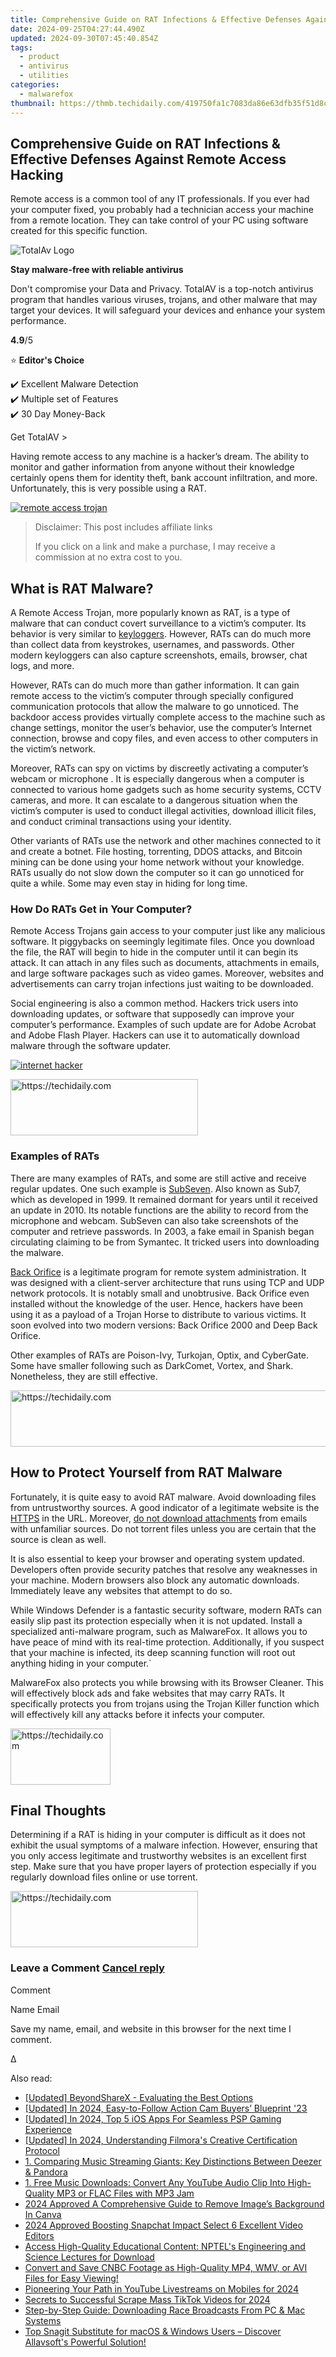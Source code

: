 ```yaml
---
title: Comprehensive Guide on RAT Infections & Effective Defenses Against Remote Access Hacking
date: 2024-09-25T04:27:44.490Z
updated: 2024-09-30T07:45:40.854Z
tags:
  - product
  - antivirus
  - utilities
categories:
  - malwarefox
thumbnail: https://thmb.techidaily.com/419750fa1c7083da86e63dfb35f51d8c92486865748e3041e969fe09697c07c0.jpg
---
```


## Comprehensive Guide on RAT Infections & Effective Defenses Against Remote Access Hacking

Remote access is a common tool of any IT professionals. If you ever had your computer fixed, you probably had a technician access your machine from a remote location. They can take control of your PC using software created for this specific function.

![TotalAv Logo](https://www.malwarefox.com/wp-content/uploads/2024/02/totalav-svg.webp "totalav-svg")

**Stay malware-free with reliable antivirus**

Don't compromise your Data and Privacy. TotalAV is a top-notch antivirus program that handles various viruses, trojans, and other malware that may target your devices. It will safeguard your devices and enhance your system performance.

**4.9**/5

⭐ **Editor's Choice**

✔️ Excellent Malware Detection  
✔️ Multiple set of Features  
✔️ 30 Day Money-Back

[](https://tools.techidaily.com/malwarefox/products/) Get TotalAV > 

Having remote access to any machine is a hacker’s dream. The ability to monitor and gather information from anyone without their knowledge certainly opens them for identity theft, bank account infiltration, and more. Unfortunately, this is very possible using a RAT.

[![remote access trojan](https://www.malwarefox.com/wp-content/uploads/2019/05/remote-access-trojan.jpg)](https://www.malwarefox.com/wp-content/uploads/2019/05/remote-access-trojan.jpg)

>  Disclaimer: This post includes affiliate links
>
>  If you click on a link and make a purchase, I may receive a commission at no extra cost to you.
>

## What is RAT Malware?

A Remote Access Trojan, more popularly known as RAT, is a type of malware that can conduct covert surveillance to a victim’s computer. Its behavior is very similar to [keyloggers](https://tools.techidaily.com/malwarefox/products/). However, RATs can do much more than collect data from keystrokes, usernames, and passwords. Other modern keyloggers can also capture screenshots, emails, browser, chat logs, and more.

However, RATs can do much more than gather information. It can gain remote access to the victim’s computer through specially configured communication protocols that allow the malware to go unnoticed. The backdoor access provides virtually complete access to the machine such as change settings, monitor the user’s behavior, use the computer’s Internet connection, browse and copy files, and even access to other computers in the victim’s network.

Moreover,  RATs can spy on victims by discreetly activating a computer’s webcam or microphone . It is especially dangerous when a computer is connected to various home gadgets such as home security systems, CCTV cameras, and more. It can escalate to a dangerous situation when the victim’s computer is used to conduct illegal activities, download illicit files, and conduct criminal transactions using your identity.

Other variants of RATs use the network and other machines connected to it and create a botnet. File hosting, torrenting, DDOS attacks, and Bitcoin mining can be done using your home network without your knowledge. RATs usually do not slow down the computer so it can go unnoticed for quite a while. Some may even stay in hiding for long time.

### How Do RATs Get in Your Computer?

Remote Access Trojans gain access to your computer just like any malicious software. It piggybacks on seemingly legitimate files. Once you download the file, the RAT will begin to hide in the computer until it can begin its attack. It can attach in any files such as documents, attachments in emails, and large software packages such as video games. Moreover, websites and advertisements can carry trojan infections just waiting to be downloaded.

Social engineering is also a common method. Hackers trick users into downloading updates, or software that supposedly can improve your computer’s performance. Examples of such update are for Adobe Acrobat and Adobe Flash Player. Hackers can use it to automatically download malware through the software updater.

[![internet hacker](https://www.malwarefox.com/wp-content/uploads/2019/05/cyber-hacker.jpg)](https://www.malwarefox.com/wp-content/uploads/2019/05/cyber-hacker.jpg)

<!-- affiliate ads begin -->
<a href="https://aligracehair.sjv.io/c/5597632/1972679/19272" target="_top" id="1972679">
  <img src="//a.impactradius-go.com/display-ad/19272-1972679" border="0" alt="https://techidaily.com" width="300" height="90"/>
</a>
<img height="0" width="0" src="https://aligracehair.sjv.io/i/5597632/1972679/19272" style="position:absolute;visibility:hidden;" border="0" />
<!-- affiliate ads end -->

### Examples of RATs

There are many examples of RATs, and some are still active and receive regular updates. One such example is [SubSeven](https://www.lifewire.com/sub7-trojan-backdoor-2486800). Also known as Sub7, which as developed in 1999\. It remained dormant for years until it received an update in 2010\. Its notable functions are the ability to record from the microphone and webcam. SubSeven can also take screenshots of the computer and retrieve passwords. In 2003, a fake email in Spanish began circulating claiming to be from Symantec. It tricked users into downloading the malware.

[Back Orifice](http://www.symantec.com/avcenter/warn/backorifice.html) is a legitimate program for remote system administration. It was designed with a client-server architecture that runs using TCP and UDP network protocols. It is notably small and unobtrusive. Back Orifice even installed without the knowledge of the user. Hence, hackers have been using it as a payload of a Trojan Horse to distribute to various victims. It soon evolved into two modern versions: Back Orifice 2000 and Deep Back Orifice.

Other examples of RATs are Poison-Ivy, Turkojan, Optix, and CyberGate. Some have smaller following such as DarkComet, Vortex, and Shark. Nonetheless, they are still effective.

<!-- affiliate ads begin -->
<a href="https://laganoo.pxf.io/c/5597632/1657386/16446" target="_top" id="1657386">
  <img src="//a.impactradius-go.com/display-ad/16446-1657386" border="0" alt="https://techidaily.com" width="728" height="90"/>
</a>
<img height="0" width="0" src="https://laganoo.pxf.io/i/5597632/1657386/16446" style="position:absolute;visibility:hidden;" border="0" />
<!-- affiliate ads end -->

## How to Protect Yourself from RAT Malware

Fortunately, it is quite easy to avoid RAT malware. Avoid downloading files from untrustworthy sources. A good indicator of a legitimate website is the [HTTPS](https://tools.techidaily.com/malwarefox/products/) in the URL. Moreover, [do not download attachments](https://tools.techidaily.com/malwarefox/products/) from emails with unfamiliar sources. Do not torrent files unless you are certain that the source is clean as well.

It is also essential to keep your browser and operating system updated. Developers often provide security patches that resolve any weaknesses in your machine. Modern browsers also block any automatic downloads. Immediately leave any websites that attempt to do so.

While Windows Defender is a fantastic security software, modern RATs can easily slip past its protection especially when it is not updated. Install a specialized anti-malware program, such as MalwareFox. It allows you to have peace of mind with its real-time protection. Additionally, if you suspect that your machine is infected, its deep scanning function will root out anything hiding in your computer.\`

MalwareFox also protects you while browsing with its Browser Cleaner. This will effectively block ads and fake websites that may carry RATs. It specifically protects you from trojans using the Trojan Killer function which will effectively kill any attacks before it infects your computer.

<!-- affiliate ads begin -->
<a href="https://aligracehair.sjv.io/c/5597632/2135366/19272" target="_top" id="2135366">
  <img src="//a.impactradius-go.com/display-ad/19272-2135366" border="0" alt="https://techidaily.com" width="160" height="90"/>
</a>
<img height="0" width="0" src="https://aligracehair.sjv.io/i/5597632/2135366/19272" style="position:absolute;visibility:hidden;" border="0" />
<!-- affiliate ads end -->

## Final Thoughts

Determining if a RAT is hiding in your computer is difficult as it does not exhibit the usual symptoms of a malware infection. However, ensuring that you only access legitimate and trustworthy websites is an excellent first step. Make sure that you have proper layers of protection especially if you regularly download files online or use torrent.

<!-- affiliate ads begin -->
<a href="https://aligracehair.sjv.io/c/5597632/2115916/19272" target="_top" id="2115916">
  <img src="//a.impactradius-go.com/display-ad/19272-2115916" border="0" alt="https://techidaily.com" width="300" height="90"/>
</a>
<img height="0" width="0" src="https://aligracehair.sjv.io/i/5597632/2115916/19272" style="position:absolute;visibility:hidden;" border="0" />
<!-- affiliate ads end -->

### Leave a Comment [Cancel reply](https://tools.techidaily.com/malwarefox/products/)

Comment

Name Email 

Save my name, email, and website in this browser for the next time I comment.

Δ

<ins class="adsbygoogle"
     style="display:block"
     data-ad-format="autorelaxed"
     data-ad-client="ca-pub-7571918770474297"
     data-ad-slot="1223367746"></ins>

<ins class="adsbygoogle"
     style="display:block"
     data-ad-client="ca-pub-7571918770474297"
     data-ad-slot="8358498916"
     data-ad-format="auto"
     data-full-width-responsive="true"></ins>

<span class="atpl-alsoreadstyle">Also read:</span>
<div><ul>
<li><a href="https://remote-screen-capture.techidaily.com/updated-beyondsharex-evaluating-the-best-options/"><u>[Updated] BeyondShareX - Evaluating the Best Options</u></a></li>
<li><a href="https://vp-tips.techidaily.com/updated-in-2024-easy-to-follow-action-cam-buyers-blueprint-23/"><u>[Updated] In 2024, Easy-to-Follow Action Cam Buyers’ Blueprint '23</u></a></li>
<li><a href="https://screen-capture.techidaily.com/updated-in-2024-top-5-ios-apps-for-seamless-psp-gaming-experience/"><u>[Updated] In 2024, Top 5 iOS Apps For Seamless PSP Gaming Experience</u></a></li>
<li><a href="https://youtube-tips.techidaily.com/ed-in-2024-understanding-filmoras-creative-certification-protocol/"><u>[Updated] In 2024, Understanding Filmora's Creative Certification Protocol</u></a></li>
<li><a href="https://fox-tips.techidaily.com/1-comparing-music-streaming-giants-key-distinctions-between-deezer-and-pandora/"><u>1. Comparing Music Streaming Giants: Key Distinctions Between Deezer & Pandora</u></a></li>
<li><a href="https://fox-tips.techidaily.com/1-free-music-downloads-convert-any-youtube-audio-clip-into-high-quality-mp3-or-flac-files-with-mp3-jam/"><u>1. Free Music Downloads: Convert Any YouTube Audio Clip Into High-Quality MP3 or FLAC Files with MP3 Jam</u></a></li>
<li><a href="https://extra-tips.techidaily.com/2024-approved-a-comprehensive-guide-to-remove-images-background-in-canva/"><u>2024 Approved A Comprehensive Guide to Remove Image’s Background In Canva</u></a></li>
<li><a href="https://snapchat-videos.techidaily.com/2024-approved-boosting-snapchat-impact-select-6-excellent-video-editors/"><u>2024 Approved Boosting Snapchat Impact Select 6 Excellent Video Editors</u></a></li>
<li><a href="https://fox-tips.techidaily.com/access-high-quality-educational-content-nptels-engineering-and-science-lectures-for-download/"><u>Access High-Quality Educational Content: NPTEL's Engineering and Science Lectures for Download</u></a></li>
<li><a href="https://fox-tips.techidaily.com/convert-and-save-cnbc-footage-as-high-quality-mp4-wmv-or-avi-files-for-easy-viewing/"><u>Convert and Save CNBC Footage as High-Quality MP4, WMV, or AVI Files for Easy Viewing!</u></a></li>
<li><a href="https://extra-support.techidaily.com/pioneering-your-path-in-youtube-livestreams-on-mobiles-for-2024/"><u>Pioneering Your Path in YouTube Livestreams on Mobiles for 2024</u></a></li>
<li><a href="https://fox-direct.techidaily.com/secrets-to-successful-scrape-mass-tiktok-videos-for-2024/"><u>Secrets to Successful Scrape Mass TikTok Videos for 2024</u></a></li>
<li><a href="https://fox-tips.techidaily.com/step-by-step-guide-downloading-race-broadcasts-from-pc-and-mac-systems/"><u>Step-by-Step Guide: Downloading Race Broadcasts From PC & Mac Systems</u></a></li>
<li><a href="https://fox-tips.techidaily.com/top-snagit-substitute-for-macos-and-windows-users-discover-allavsofts-powerful-solution/"><u>Top Snagit Substitute for macOS & Windows Users – Discover Allavsoft's Powerful Solution!</u></a></li>
</ul></div>

